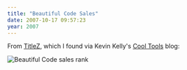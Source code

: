 ```yaml
---
title: "Beautiful Code Sales"
date: 2007-10-17 09:57:23
year: 2007
---
```

From <a href="http://www.titlez.com">TitleZ</a>, which I found via Kevin Kelly's <a href="http://kk.org/cooltools/">Cool Tools</a> blog:

<img alt="Beautiful Code sales rank" id="image1177" src="{{'/files/2007/10/bcrank.png' | relative_url}}" />
